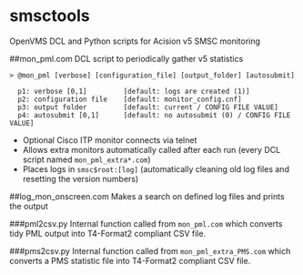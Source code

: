 # smsctools
OpenVMS DCL and Python scripts for Acision v5 SMSC monitoring

##mon_pml.com
DCL script to periodically gather v5 statistics

  ```console
  > @mon_pml [verbose] [configuration_file] [output_folder] [autosubmit]
  
    p1: verbose [0,1]         [default: logs are created (1)]
    p2: configuration file    [default: monitor_config.cnf]
    p3: output folder         [default: current / CONFIG FILE VALUE]
    p4: autosubmit [0,1]      [default: no autosubmit (0) / CONFIG FILE VALUE]
  ```
- Optional Cisco ITP monitor connects via telnet
- Allows extra monitors automatically called after each run (every DCL script named `mon_pml_extra*.com`)
- Places logs in `smsc$root:[log]` (automatically cleaning old log files and resetting the version numbers)


##log_mon_onscreen.com
Makes a search on defined log files and prints the output

###pml2csv.py
Internal function called from `mon_pml.com` which converts tidy PML output into T4-Format2 compliant CSV file.

###pms2csv.py
Internal function called from `mon_pml_extra_PMS.com` which converts a PMS statistic file into T4-Format2 compliant CSV file.
